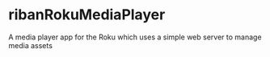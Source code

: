 # ribanRokuMediaPlayer
A media player app for the Roku which uses a simple web server to manage media assets
